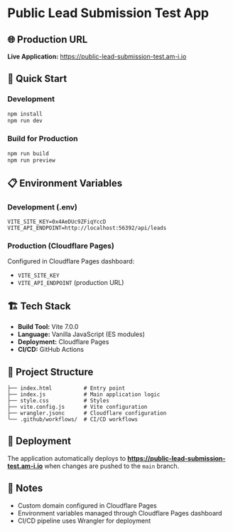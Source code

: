 # Public Lead Submission Test App

## 🌐 Production URL

**Live Application:** https://public-lead-submission-test.am-i.io

## 🚀 Quick Start

### Development

```bash
npm install
npm run dev
```

### Build for Production

```bash
npm run build
npm run preview
```

## 📋 Environment Variables

### Development (.env)

```
VITE_SITE_KEY=0x4AeDUc9ZFiqYccD
VITE_API_ENDPOINT=http://localhost:56392/api/leads
```

### Production (Cloudflare Pages)

Configured in Cloudflare Pages dashboard:

- `VITE_SITE_KEY`
- `VITE_API_ENDPOINT` (production URL)

## 🏗️ Tech Stack

- **Build Tool:** Vite 7.0.0
- **Language:** Vanilla JavaScript (ES modules)
- **Deployment:** Cloudflare Pages
- **CI/CD:** GitHub Actions

## 📁 Project Structure

```
├── index.html          # Entry point
├── index.js            # Main application logic
├── style.css           # Styles
├── vite.config.js      # Vite configuration
├── wrangler.jsonc      # Cloudflare configuration
└── .github/workflows/  # CI/CD workflows
```

## 🔄 Deployment

The application automatically deploys to **https://public-lead-submission-test.am-i.io** when changes are pushed to the `main` branch.

## 📝 Notes

- Custom domain configured in Cloudflare Pages
- Environment variables managed through Cloudflare Pages dashboard
- CI/CD pipeline uses Wrangler for deployment

